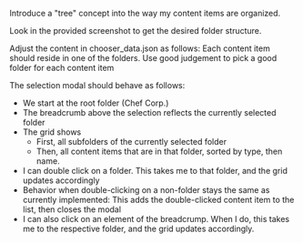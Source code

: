 Introduce a "tree" concept into the way my content items are organized.

Look in the provided screenshot to get the desired folder structure.

Adjust the content in chooser_data.json as follows: 
Each content item should reside in one of the folders. Use good judgement to pick a good folder for each content item

The selection modal should behave as follows:
* We start at the root folder (Chef Corp.)
* The breadcrumb above the selection reflects the currently selected folder
* The grid shows 
  * First, all subfolders of the currently selected folder
  * Then, all content items that are in that folder, sorted by type, then name.
* I can double click on a folder. This takes me to that folder, and the grid updates accordingly
* Behavior when double-clicking on a non-folder stays the same as currently implemented: This adds the double-clicked content item to the list, then closes the modal
* I can also click on an element of the breadcrump. When I do, this takes me to the respective folder, and the grid updates accordingly.